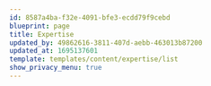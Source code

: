 ```yaml
---
id: 8587a4ba-f32e-4091-bfe3-ecdd79f9cebd
blueprint: page
title: Expertise
updated_by: 49862616-3811-407d-aebb-463013b87200
updated_at: 1695137601
template: templates/content/expertise/list
show_privacy_menu: true
---
```

